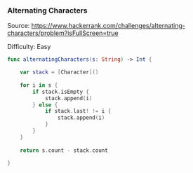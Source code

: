 ### Alternating Characters

Source: <https://www.hackerrank.com/challenges/alternating-characters/problem?isFullScreen=true>

Difficulty: Easy

```swift
func alternatingCharacters(s: String) -> Int {

    var stack = [Character]()
    
    for i in s {
        if stack.isEmpty {
            stack.append(i)
        } else {
            if stack.last! != i {
                stack.append(i)
            }
        }
    }
    
    return s.count - stack.count
    
}
```
